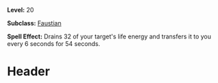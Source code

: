 <!-- TITLE: Spell: Hemotransfer -->
<!-- SUBTITLE:  -->

**Level:** 20

**Subclass:** [Faustian](faustian)

**Spell Effect:** Drains 32 of your target's life energy and transfers it to you every 6 seconds for 54 seconds.

# Header